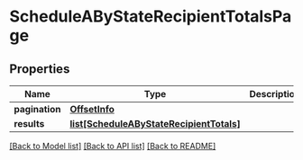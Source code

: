 # ScheduleAByStateRecipientTotalsPage

## Properties
Name | Type | Description | Notes
------------ | ------------- | ------------- | -------------
**pagination** | [**OffsetInfo**](OffsetInfo.md) |  | [optional]
**results** | [**list[ScheduleAByStateRecipientTotals]**](ScheduleAByStateRecipientTotals.md) |  | [optional]

[[Back to Model list]](../README.md#documentation-for-models) [[Back to API list]](../README.md#documentation-for-api-endpoints) [[Back to README]](../README.md)
